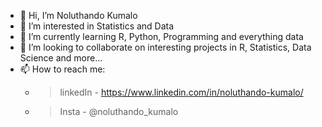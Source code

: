 - 👋 Hi, I’m Noluthando Kumalo
- 👀 I’m interested in Statistics and Data
- 🌱 I’m currently learning R, Python, Programming and everything data
- 💞️ I’m looking to collaborate on interesting projects in R, Statistics, Data Science and more...
- 📫 How to reach me:
    - >linkedIn - https://www.linkedin.com/in/noluthando-kumalo/
    - > Insta - @noluthando_kumalo

<!---
NoluKml/NoluKml is a ✨ special ✨ repository because its `README.md` (this file) appears on your GitHub profile.
You can click the Preview link to take a look at your changes.
--->
